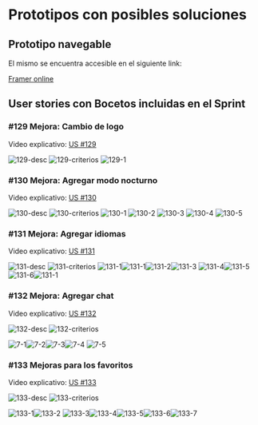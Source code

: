 # Prototipos con posibles soluciones

## Prototipo navegable

El mismo se encuentra accesible en el siguiente link:

[Framer online](https://framer.com/projects/ISA1-Grupo2--FG5QPtFysJqFRPHoCGpA-4XUYI?node=agKZqGR_7) 

## User stories con Bocetos incluidas en el Sprint

### #129 Mejora: Cambio de logo 

Video explicativo: [US #129](https://fi365-my.sharepoint.com/:v:/g/personal/sa276280_fi365_ort_edu_uy/ETYmn5f4hINFt182nNF_T-MBdQ63fFOSqTnpZ8asvPyxLw?e=li4PSa)

![129-desc](img/user-stories/Cambio%20de%20logo/descripcion.png) 
![129-criterios](img/user-stories/Cambio%20de%20logo/criterios.png) 
![129-1](img/user-stories/Cambio%20de%20logo/1.PNG) 

### #130 Mejora: Agregar modo nocturno

Video explicativo: [US #130](https://fi365-my.sharepoint.com/:v:/g/personal/sa276280_fi365_ort_edu_uy/ETYmn5f4hINFt182nNF_T-MBdQ63fFOSqTnpZ8asvPyxLw?e=li4PSa)

![130-desc](img/user-stories/Agregar%20modo%20nocturno/descripcion.png) 
![130-criterios](img/user-stories/Agregar%20modo%20nocturno/criterios.png) 
![130-1](img/user-stories/Agregar%20modo%20nocturno/1.PNG) ![130-2](img/user-stories/Agregar%20modo%20nocturno/2.PNG) ![130-3](img/user-stories/Agregar%20modo%20nocturno/3.PNG) ![130-4](img/user-stories/Agregar%20modo%20nocturno/4.PNG) 
![130-5](img/user-stories/Agregar%20modo%20nocturno/5.PNG)

### #131 Mejora: Agregar idiomas

Video explicativo: [US #131](https://fi365-my.sharepoint.com/:v:/g/personal/sa276280_fi365_ort_edu_uy/EbLuHSbLbZVJoycxypKwJ40Bno_YCdSw7oko7et-P6UcWw?e=AMl5HO)

![131-desc](img/user-stories/Agregar%20idiomas/descripcion.png) ![131-criterios](img/user-stories/Agregar%20idiomas/criterios.png) 
![131-1](img/user-stories/Agregar%20idiomas/1.PNG)![131-1](img/user-stories/Agregar%20idiomas/2.PNG)![131-2](img/user-stories/Agregar%20idiomas/1.PNG)![131-3](img/user-stories/Agregar%20idiomas/3.PNG) ![131-4](img/user-stories/Agregar%20idiomas/4.PNG)![131-5](img/user-stories/Agregar%20idiomas/5.PNG)![131-6](img/user-stories/Agregar%20idiomas/6.PNG)![131-1](img/user-stories/Agregar%20idiomas/7.PNG) 

### #132 Mejora: Agregar chat

Video explicativo: [US #132](https://fi365-my.sharepoint.com/:v:/g/personal/sa276280_fi365_ort_edu_uy/EUuPPutG551KjWmyH2_IplEB0TAgqybAXMpo1obHR6SPug?e=gnpEwy)

![132-desc](img/user-stories/Agregar%20chat/descripcion.png) ![132-criterios](img/user-stories/Agregar%20chat/criterios.png)

![7-1](img/user-stories/Agregar%20chat/1.PNG)![7-2](img/user-stories/Agregar%20chat/2.PNG)![7-3](img/user-stories/Agregar%20chat/3.PNG)![7-4](img/user-stories/Agregar%20chat/4.PNG) ![7-5](img/user-stories/Agregar%20chat/5.PNG)

### #133 Mejoras para los favoritos

Video explicativo: [US #133](https://fi365-my.sharepoint.com/:v:/g/personal/sa276280_fi365_ort_edu_uy/EY4W7lw-_Q1JjmlYhQeyQBoBr0Ni19ZvJAPFob9D2v56Cw?e=37RgwX)

![133-desc](img/user-stories/Mejoras%20de%20los%20favoritos/descripcion.png) ![133-criterios](img/user-stories/Mejoras%20de%20los%20favoritos/descripcion.png)

![133-1](img/user-stories/Mejoras%20de%20los%20favoritos/1.PNG)![133-2](img/user-stories/Mejoras%20de%20los%20favoritos/2.PNG) ![133-3](img/user-stories/Mejoras%20de%20los%20favoritos/3.PNG)![133-4](img/user-stories/Mejoras%20de%20los%20favoritos/4.PNG)![133-5](img/user-stories/Mejoras%20de%20los%20favoritos/5.PNG)![133-6](img/user-stories/Mejoras%20de%20los%20favoritos/6.PNG)![133-7](img/user-stories/Mejoras%20de%20los%20favoritos/7.PNG)